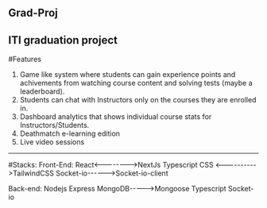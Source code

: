 ## Grad-Proj
ITI graduation project
------------------------------------
#Features
1. Game like system where students can gain experience points and achivements from watching course content and solving tests (maybe a leaderboard).
2. Students can chat with Instructors only on the courses they are enrolled in.
3. Dashboard analytics that shows individual course stats for Instructors/Students.
4. Deathmatch e-learning edition
5. Live video sessions
---------------------------
#Stacks:
Front-End:
React<-------->NextJs
Typescript
CSS <---------->TailwindCSS
Socket-io------>Socket-io-client

Back-end:
Nodejs
Express
MongoDB----->Mongoose
Typescript
Socket-io
